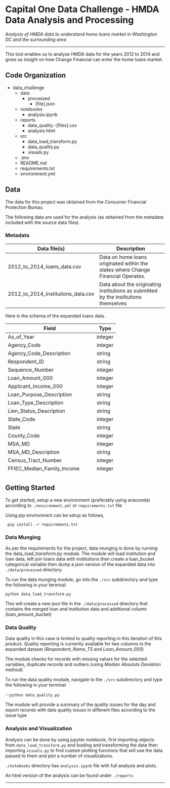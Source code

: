 Capital One Data Challenge - HMDA Data Analysis and Processing
==============================

_Analysis of HMDA data to understand home loans market in Washington DC and the surrounding area_

------------

This tool enables us to analyze HMDA data for the years 2012 to 2014 and gives us insight on how Change Financial can enter the home loans market.

## Code Organization


+ data_challenge
    - data 
        - processed
            - [file].json
    - notebooks
        - analysis.ipynb
    - reports
        - data_quality
            -[files].csv
        - analysis.html
    - src
        - data_load_transform.py
        - data_quality.py
        - visuals.py
    - .env
    - README.md
    - requirements.txt
    - environment.yml

## Data

The data for this project was obtained from the Consumer Financial Protection Bureau

The following data are used for the analysis (as obtained from the metadata included with the source data files)

### Metadata

<table>
  <thead>
    <tr><th>Data file(s)</th><th>Description</th></tr>
  </thead>
  <tbody>
    <tr>
      <td>2012_to_2014_loans_data.csv</td>
      <td>Data on home loans originated within the states where Change Financial Operates.</td>
    </tr>
    <tr>
      <td>2012_to_2014_institutions_data.csv</td>
      <td>Data about the originating institutions as submitted by the institutions themselves</td>
    </tr>
  </tbody>
</table>

Here is the schema of the expanded loans data.

<table style="height: 477px;" width="315">
  <thead>
    <tr><th>Field</th><th>Type</th></tr>
  </thead>
  <tbody>
    <tr>
      <td>As_of_Year</td>
      <td>integer</td>
    </tr>
    <tr>
      <td>Agency_Code</td>
      <td>integer</td>
    </tr>
    <tr>
      <td>Agency_Code_Description</td>
      <td>string</td>
    </tr>
    <tr>
      <td>Respondent_ID</td>
      <td>string</td>
    </tr>
    <tr>
      <td>Sequence_Number</td>
      <td>integer</td>
    </tr>
    <tr>
      <td>Loan_Amount_000</td>
      <td>integer</td>
    </tr>
    <tr>
      <td>Applicant_Income_000</td>
      <td>integer</td>
    </tr>
    <tr>
      <td>Loan_Purpose_Description</td>
      <td>string</td>
    </tr>
    <tr>
      <td>Loan_Type_Description</td>
      <td>string</td>
    </tr>
    <tr>
      <td>Lien_Status_Description</td>
      <td>string</td>
    </tr>
    <tr>
      <td>State_Code</td>
      <td>integer</td>
    </tr>
    <tr>
      <td>State</td>
      <td>string</td>
    </tr>
    <tr>
      <td>County_Code</td>
      <td>integer</td>
    </tr>
    <tr>
      <td>MSA_MD</td>
      <td>integer</td>
    </tr>
    <tr>
      <td>MSA_MD_Description</td>
      <td>string</td>
    </tr>
    <tr>
      <td>Census_Tract_Number</td>
      <td>integer</td>
    </tr>
    <tr>
      <td>FFIEC_Median_Family_Income</td>
      <td>integer</td>
    </tr>
    <tr>
      <td>Tract_to_MSA_MD_Income_Pct</td>
      <td>integer</td>
    </tr>
    <tr>
      <td>Number_of_Owner_Occupied_Units</td>
      <td>integer</td>
    </tr>
    <tr>
      <td>County_Name</td>
      <td>integer</td>
    </tr>
    <tr>
      <td>Conforming_Limit_000</td>
      <td>integer</td>
    </tr>
    <tr>
      <td>Conventional_Status</td>
      <td>string</td>
    </tr>
    <tr>
      <td>Conforming_Status</td>
      <td>string</td>
    </tr>
    <tr>
      <td>Conventional_Conforming_Flag</td>
      <td>string</td>
    </tr>
    <tr>
      <td>Respondent_Name_TS</td>
      <td>string</td>
    </tr>
  </tbody>
</table>


## Getting Started


To get started, setup a new environment (preferably using anaconda) according to `./environment.yml` or `requirements.txt` file

Using pip environment can be setup as follows,

``` pip install -r requirements.txt```



### Data Munging


As per the requirements for the project, data munging is done by running the data_load_transform.py module. The module will load institution and loan data, left join loans data with institutions then create a loan_bucket categorical variable then dump a json version of the expanded data into `./data/processed` directory. 

To run the data munging module, go into the `./src` subdirectory and type the following in your terminal

``` python data_load_transform.py ```

This will create a new json file in the `./data/processed` directory that contains the merged loan and institution data and additional column (loan_amount_bucket)


### Data Quality


Data quality in this case is limited to quality reporting in this iteration of this product. Quality reporting is currently available for two columns in the expanded dataset (_Respondent_Name_TS_ and _Loan_Amount_000_)

The module checks for records with missing values for the selected variables, duplicate records and outliers (using _Median Absolute Deviation_ method)

To run the data quality module, navigate to the `./src` subdirectory and type the following in your terminal

⋅⋅⋅``` python data_quality.py ```

The module will provide a summary of the quality issues for the day and export records with data quality issues in different files according to the issue type


### Analysis and Visualization


Analysis can be done by using jupyter notebook, first importing objects from `data_load_transform.py` and loading and transforming the data then importing `visuals.py` to find custom plotting functions that will use the data passed to them and plot a number of visualizations.

`./notebooks` directory has `analysis.ipynb` file with full analysis and plots. 

An html version of the analysis can be found under `./reports`

--------

